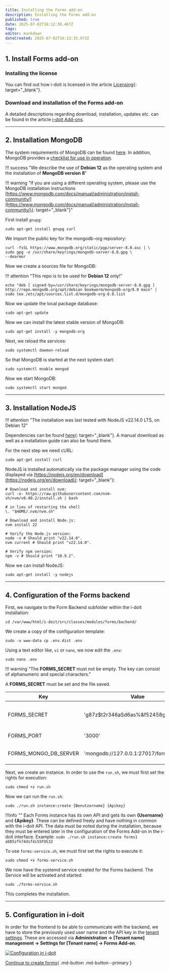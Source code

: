 ```yaml
---
title: Installing the Forms add-on
description: Installing the Forms add-on
published: true
date: 2025-07-02T16:12:38.467Z
tags: 
editor: markdown
dateCreated: 2025-07-02T16:12:35.973Z
---
```


## 1. Install Forms add-on

### Installing the license

You can find out how i-doit is licensed in the article [Licensing](../../maintenance-and-operation/licensing.md){: target="_blank"}.

### Download and installation of the Forms add-on

A detailed descriptions regarding download, installation, updates etc. can be found in the article [i-doit Add-ons](index.md).

* * *

## 2. Installation MongoDB

The system requirements of MongoDB can be found [here](https://docs.mongodb.com/manual/administration/production-notes/). In addition, MongoDB provides a [checklist for use in operation](https://docs.mongodb.com/manual/administration/production-checklist-operations/#operations-checklist).

!!! success "We describe the use of **Debian 12** as the operating system and the installation of **MongoDB version 8**"

!!! warning "If you are using a different operating system, please use the MongoDB installation instructions [https://www.mongodb.com/docs/manual/administration/install-community/](https://www.mongodb.com/docs/manual/administration/install-community/){: target="_blank"}"

First install `gnupg`:

```shell
sudo apt-get install gnupg curl
```

We import the public key for the mongodb-org repository:

```shell
curl -fsSL https://www.mongodb.org/static/pgp/server-8.0.asc | \
sudo gpg -o /usr/share/keyrings/mongodb-server-8.0.gpg \
--dearmor
```

Now we create a sources file for MongoDB:

!!! attention "This repo is to be used for **Debian 12** only!"

```shell
echo "deb [ signed-by=/usr/share/keyrings/mongodb-server-8.0.gpg ] http://repo.mongodb.org/apt/debian bookworm/mongodb-org/8.0 main" | sudo tee /etc/apt/sources.list.d/mongodb-org-8.0.list
```

Now we update the local package database:

```shell
sudo apt-get update
```

Now we can install the latest stable version of MongoDB:

```shell
sudo apt-get install -y mongodb-org
```

Next, we reload the services:

```shell
sudo systemctl daemon-reload
```

So that MongoDB is started at the next system start:

```shell
sudo systemctl enable mongod
```

Now we start MongoDB:

```shell
sudo systemctl start mongod
```

* * *

## 3. Installation NodeJS

!!! attention "The installation was last tested with NodeJS v22.14.0 LTS, on Debian 12"

Dependencies can be found [here](https://nodejs.org/en/download){: target="_blank"}. A manual download as well as a installation guide can also be found there.

For the next step we need cURL:

```shell
sudo apt-get install curl
```

NodeJS is installed automatically via the package manager using the code displayed via [https://nodejs.org/en/download](https://nodejs.org/en/download){: target="_blank"}:

```shell
# Download and install nvm:
curl -o- https://raw.githubusercontent.com/nvm-sh/nvm/v0.40.2/install.sh | bash

# in lieu of restarting the shell
\. "$HOME/.nvm/nvm.sh"

# Download and install Node.js:
nvm install 22

# Verify the Node.js version:
node -v # Should print "v22.14.0".
nvm current # Should print "v22.14.0".

# Verify npm version:
npm -v # Should print "10.9.2".
```

Now we can install NodeJS:

```shell
sudo apt-get install -y nodejs
```

* * *

## 4. Configuration of the Forms backend

First, we navigate to the Form Backend subfolder within the i-doit installation:

```shell
cd /var/www/html/i-doit/src/classes/modules/forms/backend/
```

We create a copy of the configuration template:

```shell
sudo -u www-data cp .env.dist .env
```

Using a text editor like, `vi` or `nano`, we now edit the `.env`:

```shell
sudo nano .env
```

!!! warning "The **FORMS_SECRET** must not be empty. The key can consist of alphanumeric and special characters."

A **FORMS_SECRET** must be set and the file saved.

| Key                      | Value                                | Description                                                                                                                          |
| ------------------------ | ------------------------------------ | ------------------------------------------------------------------------------------------------------------------------------------ |
| FORMS\_SECRET            | 'g87z$t2r346aSd6as%&f52458g724g875!' | Key for encrypting the data in the database.  <br>Must not be empty!  <br>Example: FORMS_SECRET='g87z$t2r346aSd6as%&f52458g724g875!' |
| FORMS\_PORT              | '3000'                               | Port for connections  <br>Example: FORMS_PORT='3000'                                                                                 |
| FORMS\_MONGO\_DB\_SERVER | 'mongodb://127.0.0.1:27017/forms'    | URL and port to connect to the MongoDB server  <br>Example: FORMS_MONGO_DB_SERVER='mongodb://127.0.0.1:27017/forms'                  |

Next, we create an instance. In order to use the `run.sh`, we must first set the rights for execution:

```shell
sudo chmod +x run.sh
```

Now we can run the `run.sh`:

```shell
sudo ./run.sh instance:create {Benutzername} {Apikey}
```

!!!info ""
    Each Forms instance has its own API and gets its own **{Username}** and **{Apikey}**. These can be defined freely and have nothing in common with the i-doit API.
    The data must be noted during the installation, because they must be entered later in the configuration of the Forms Add-on in the i-doit interface.
    Example: `sudo ./run.sh instance:create forms1 abD5zfk74dsf4i55FOS32`

To use `forms-service.sh`, we must first set the rights to execute it:

```shell
sudo chmod +x forms-service.sh
```

We now have the systemd service created for the Forms backend. The Service will be activated and started:

```shell
sudo ./forms-service.sh
```

This completes the installation.

* * *

## 5. Configuration in i-doit

In order for the frontend to be able to communicate with the backend, we have to store the previously used user name and the API key in the [tenant settings](../../system-administration/administration/tenant-management/settings-for-tenant.md). These are accessed via **Administration → [Tenant name] management → Settings for [Tenant name] → Forms Add-on**.

[![Configuration in i-doit](../../assets/images/en/i-doit-add-ons/forms/install/tenant-conf.png)](../../assets/images/en/i-doit-add-ons/forms/install/tenant-conf.png)

[Continue to create forms](./use-forms.md){ .md-button .md-button--primary }
